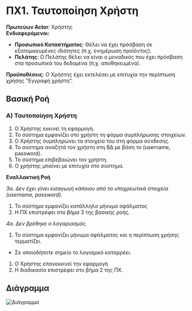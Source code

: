 # ΠΧ1. Ταυτοποίηση Χρήστη

**Πρωτεύων Actor**: Χρήστης  
**Ενδιαφερόμενοι:**
- **Προσωπικό Καταστήματος**: Θέλει να έχει πρόσβαση σε εξατομικευμένες ιδιότητες (π.χ. ενημέρωση προϊόντος).  
- **Πελάτης**: Ο Πελάτης θέλει να είναι ο μοναδικός που έχει πρόσβαση στα προσωπικά του δεδομένα (π.χ. αποθηκευμένα).  

**Προϋποθέσεις**: Ο Χρήστης έχει εκτελέσει με επιτυχία την περίπτωση χρήσης "Εγγραφή χρήστη”.


## Βασική Ροή

### Α) Ταυτοποίηση Χρήστη

1. Ο Χρήστης εκκινεί τη εφαρμογή.
2. Το σύστημα εμφανίζει στο χρήστη τη φόρμα συμπλήρωσης στοιχείων.
3. Ο Χρήστης συμπληρώνει τα στοιχεία του στη φόρμα σύνδεσης.
4. Το σύστημα αναζητά τον χρήστη στη ΒΔ με βάση το (username, password).
5. Το σύστημα επιβεβαιώνει τον χρήστη.
6. Ο χρήστης μπαίνει με επιτυχία στο σύστημα.


**Εναλλακτική Ροή**

*3α. Δεν έχει γίνει εισαγωγή κάποιου από τα υποχρεωτικά στοιχεία (username, password).*

1. Το σύστημα εμφανίζει κατάλληλο μήνυμα σφάλματος
2. Η ΠΧ επιστρέφει στο βήμα 3 της βασικής ροής.


*4α. Δεν βρέθηκε ο λογαριασμός.*

1. Το σύστημα εμφανίζει μήνυμα σφάλματος και η περίπτωση χρήσης τερματίζει.


* Σε οποιοδήποτε σημείο το λογισμικό καταρρέει.
1. Ο Χρήστης επανεκκινεί την εφαρμογή 
2. Η διαδικασία επιστρέφει στο βήμα 2 της ΠΧ.


## Διάγραμμα
![Διάγραμμα]()
